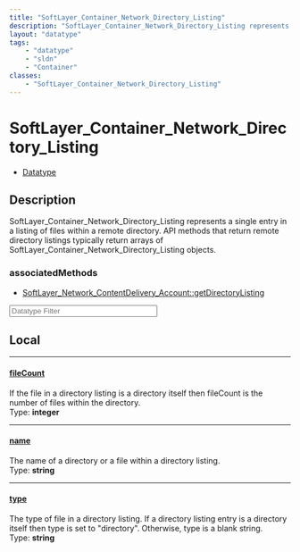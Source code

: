 ```yaml
---
title: "SoftLayer_Container_Network_Directory_Listing"
description: "SoftLayer_Container_Network_Directory_Listing represents a single entry in a listing of files within a remote directory.... "
layout: "datatype"
tags:
    - "datatype"
    - "sldn"
    - "Container"
classes:
    - "SoftLayer_Container_Network_Directory_Listing"
---
```


# SoftLayer_Container_Network_Directory_Listing
<div id='service-datatype'>
    <ul id='sldn-reference-tabs'>
        <li id='datatype'> <a href='/reference/datatypes/SoftLayer_Container_Network_Directory_Listing' >Datatype</a></li>
    </ul>
</div>

## Description 


SoftLayer_Container_Network_Directory_Listing represents a single entry in a listing of files within a remote directory. API methods that return remote directory listings typically return arrays of SoftLayer_Container_Network_Directory_Listing objects. 


### associatedMethods

*  [SoftLayer_Network_ContentDelivery_Account::getDirectoryListing](/reference/services/SoftLayer_Network_ContentDelivery_Account/getDirectoryListing )





<!-- Filer BEGIN -->
<div class="view-filters">
        <div class="clearfix">
            <div class="search-input-box">
                <input placeholder="Datatype Filter" onkeyup="titleSearch(inputId='prop-input', divId='properties', elementClass='prop-row')" 
                    type="text" id="prop-input" value="" size="30" maxlength="128" class="form-text">
            </div>
        </div>
</div>
<!-- Filer END -->

<div id="properties" class="content">
<div id="localProperties" class="prop-content" >

## Local
<div class="prop-row">

-----
[fileCount]: #filecount
#### [fileCount]
If the file in a directory listing is a directory itself then fileCount is the number of files within the directory.   
<span class="type-label">Type: </span>**integer**  



</div>
<div class="prop-row">

-----
[name]: #name
#### [name]
The name of a directory or a file within a directory listing.  
<span class="type-label">Type: </span>**string**  



</div>
<div class="prop-row">

-----
[type]: #type
#### [type]
The type of file in a directory listing. If a directory listing entry is a directory itself then type is set to "directory". Otherwise, type is a blank string.   
<span class="type-label">Type: </span>**string**  



</div>
</div>
<!-- LOCAL PROPERTY END -->

</div>


